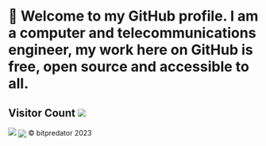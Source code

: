 # 👋 Welcome to my GitHub profile. I am a computer and telecommunications engineer, my work here on GitHub is free, open source and accessible to all.

## Visitor Count <img src="https://profile-counter.glitch.me/bitpredator/count.svg" />
<img src="https://github-readme-stats.vercel.app/api?username=bitpredator&layout=compact&theme=dark" />
<img src="https://github-readme-stats-git-masterrstaa-rickstaa.vercel.app/api/top-langs/?username=bitpredator&langs_count=10&theme=dark"

<h1 align="center"> &copy; bitpredator 2023 </h1>


